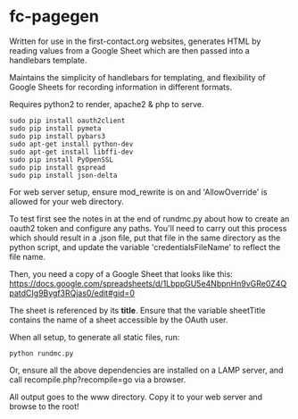# fc-pagegen

Written for use in the first-contact.org websites, generates HTML by reading values from a Google Sheet which are then passed into a handlebars template. 

Maintains the simplicity of handlebars for templating, and flexibility of Google Sheets for recording information in different formats.

Requires python2 to render, apache2 & php to serve.

```
sudo pip install oauth2client
sudo pip install pymeta
sudo pip install pybars3
sudo apt-get install python-dev
sudo apt-get install libffi-dev
sudo pip install PyOpenSSL
sudo pip install gspread
sudo pip install json-delta
```

For web server setup, ensure mod_rewrite is on and 'AllowOverride' is allowed for your web directory.

To test first see the notes in at the end of rundmc.py about how to create an oauth2 token and configure any paths. You'll need to carry out this process which should result in a .json file, put that file in the same directory as the python script, and update the variable 'credentialsFileName' to reflect the file name.

Then, you need a copy of a Google Sheet that looks like this: https://docs.google.com/spreadsheets/d/1LbppGU5e4NbpnHn9vGRe0Z4QpatdCIg9Bygf3RQjas0/edit#gid=0

The sheet is referenced by its **title**. Ensure that the variable sheetTitle contains the name of a sheet accessible by the OAuth user.

When all setup, to generate all static files, run:

    python rundmc.py
    
Or, ensure all the above dependencies are installed on a LAMP server, and call recompile.php?recompile=go via a browser.

All output goes to the www directory. Copy it to your web server and browse to the root!

